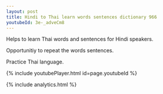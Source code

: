 ```yaml
---
layout: post
title: Hindi to Thai learn words sentences dictionary 966 
youtubeId: 3e-_adveCm8
---
```

 
 
Helps to learn Thai words and sentences for Hindi speakers.

Opportunitiy to repeat the words sentences. 

Practice Thai language. 
 
{% include youtubePlayer.html id=page.youtubeId %}
 
 
{% include analytics.html %}
